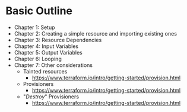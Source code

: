 # Basic Outline
* Chapter 1: Setup
* Chapter 2: Creating a simple resource and importing existing ones
* Chapter 3: Resource Dependencies
* Chapter 4: Input Variables
* Chapter 5: Output Variables
* Chapter 6: Looping
* Chapter 7: Other considerations
  * Tainted resources
    *  https://www.terraform.io/intro/getting-started/provision.html
  * Provisioners
    * https://www.terraform.io/intro/getting-started/provision.html
  * "*Destroy*" Provisioners
    * https://www.terraform.io/intro/getting-started/provision.html
